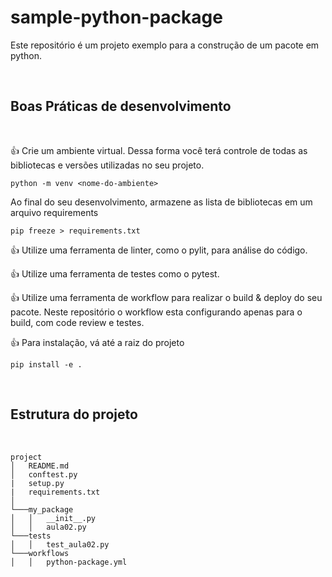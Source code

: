# sample-python-package


Este repositório é um projeto exemplo para a construção de um pacote em python.

<br>

## Boas Práticas de desenvolvimento
<br>

👍 Crie um ambiente virtual. Dessa forma você terá controle de todas as bibliotecas e versões utilizadas no seu projeto.
```
python -m venv <nome-do-ambiente>
```

Ao final do seu desenvolvimento, armazene as lista de bibliotecas em um arquivo requirements
```
pip freeze > requirements.txt
```
👍 Utilize uma ferramenta de linter, como o pylit, para análise do código. 

👍 Utilize uma ferramenta de testes como o pytest.

👍 Utilize uma ferramenta de workflow para realizar o build & deploy do seu pacote. Neste repositório o workflow esta configurando apenas para o build, com code review e testes.

👍 Para instalação, vá até a raiz do projeto
```
pip install -e .
```

<br>

## Estrutura do projeto
<br>

```
project
│   README.md
│   conftest.py
|   setup.py
|   requirements.txt    
│
└───my_package
│   │   __init__.py
│   │   aula02.py
└───tests
│   │   test_aula02.py
└───workflows
│   │   python-package.yml
```






